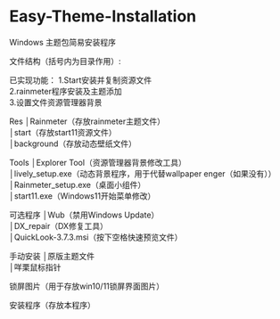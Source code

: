 # Easy-Theme-Installation

Windows 主题包简易安装程序

文件结构（括号内为目录作用）:

已实现功能：
1.Start安装并复制资源文件  
2.rainmeter程序安装及主题添加  
3.设置文件资源管理器背景  

Res
│Rainmeter（存放rainmeter主题文件）  
│start（存放start11资源文件）  
│background（存放动态壁纸文件）  

Tools
│Explorer Tool（资源管理器背景修改工具）  
│lively_setup.exe（动态背景程序，用于代替wallpaper enger（如果没有））  
│Rainmeter_setup.exe（桌面小组件）  
│start11.exe（Windows11开始菜单修改）  

可选程序
│Wub（禁用Windows Update）  
│DX_repair（DX修复工具）  
│QuickLook-3.7.3.msi（按下空格快速预览文件）  

手动安装
│原版主题文件  
│咩栗鼠标指针  

锁屏图片（用于存放win10/11锁屏界面图片）

安装程序（存放本程序）

